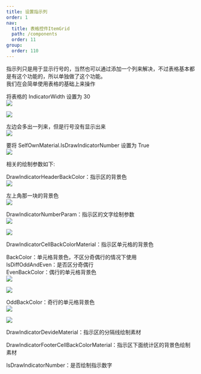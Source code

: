 ```yaml
---
title: 设置指示列
order: 1
nav:
  title: 表格控件ItemGrid
  path: /components
  order: 11
group:
  order: 110
---
```


指示列只是用于显示行号的，当然也可以通过添加一个列来解决，不过表格基本都是有这个功能的，所以单独做了这个功能。  
我们在会简单使用表格的基础上来操作

将表格的 IndicatorWidth 设置为 30  
![](http://www.orangeui.cn/wordpress/wp-content/uploads/2020/02/word-image-45.png)

![](http://www.orangeui.cn/wordpress/wp-content/uploads/2020/02/word-image-46.png)

左边会多出一列来，但是行号没有显示出来  
![](http://www.orangeui.cn/wordpress/wp-content/uploads/2020/02/word-image-47.png)

要将 SelfOwnMaterial.IsDrawIndicatorNumber 设置为 True  
![](http://www.orangeui.cn/wordpress/wp-content/uploads/2020/02/word-image-48.png)

相关的绘制参数如下:

DrawIndicatorHeaderBackColor：指示区的背景色  
![](http://www.orangeui.cn/wordpress/wp-content/uploads/2020/02/word-image-49.png)

左上角那一块的背景色  
![](http://www.orangeui.cn/wordpress/wp-content/uploads/2020/02/word-image-50.png)

DrawIndicatorNumberParam：指示区的文字绘制参数  
![](http://www.orangeui.cn/wordpress/wp-content/uploads/2020/02/word-image-51.png)

![](http://www.orangeui.cn/wordpress/wp-content/uploads/2020/02/word-image-52.png)

DrawIndicatorCellBackColorMaterial：指示区单元格的背景色

BackColor：单元格背景色，不区分奇偶行的情况下使用  
IsDiffOddAndEven：是否区分奇偶行  
EvenBackColor：偶行的单元格背景色  
![](http://www.orangeui.cn/wordpress/wp-content/uploads/2020/02/word-image-53.png)

![](http://www.orangeui.cn/wordpress/wp-content/uploads/2020/02/word-image-54.png)

OddBackColor：奇行的单元格背景色  
![](http://www.orangeui.cn/wordpress/wp-content/uploads/2020/02/word-image-55.png)

![](http://www.orangeui.cn/wordpress/wp-content/uploads/2020/02/word-image-56.png)

DrawIndicatorDevideMaterial：指示区的分隔线绘制素材

DrawIndicatorFooterCellBackColorMaterial：指示区下面统计区的背景色绘制素材

IsDrawIndicatorNumber：是否绘制指示数字
